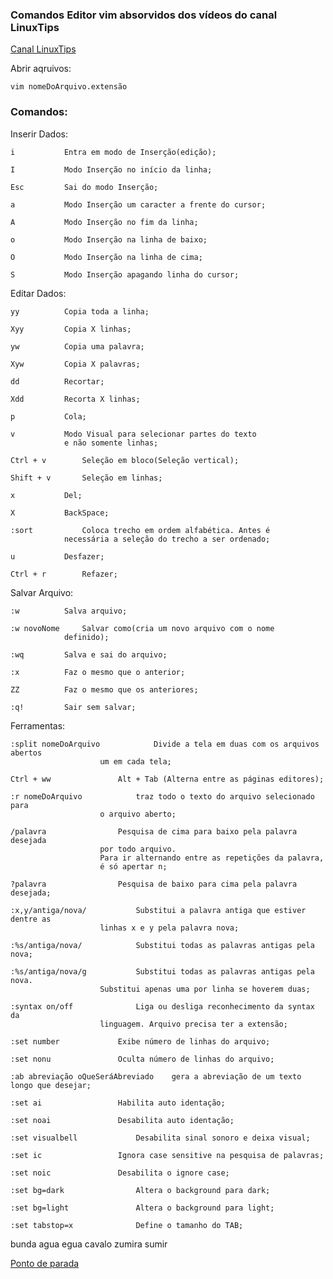 ### Comandos Editor vim absorvidos dos vídeos do canal LinuxTips

[Canal LinuxTips](https://www.youtube.com/channel/UCJnKVGmXRXrH49Tvrx5X0Sw)

Abrir aqruivos:

	vim nomeDoArquivo.extensão


### Comandos:

Inserir Dados:

	i			Entra em modo de Inserção(edição);

	I			Modo Inserção no início da linha;

	Esc			Sai do modo Inserção;

	a			Modo Inserção um caracter a frente do cursor;

	A			Modo Inserção no fim da linha;

	o			Modo Inserção na linha de baixo;

	O			Modo Inserção na linha de cima;

	S			Modo Inserção apagando linha do cursor;

Editar Dados:

	yy			Copia toda a linha;
                                  
	Xyy			Copia X linhas;

	yw			Copia uma palavra;

	Xyw			Copia X palavras;
                                  
	dd			Recortar;
                                  
	Xdd			Recorta X linhas;
                                  
	p			Cola;
                                  
	v			Modo Visual para selecionar partes do texto
		 		e não somente linhas;

	Ctrl + v		Seleção em bloco(Seleção vertical);
	
	Shift + v		Seleção em linhas;

	x			Del;

	X			BackSpace;

	:sort			Coloca trecho em ordem alfabética. Antes é 
				necessária a seleção do trecho a ser ordenado;
	
	u			Desfazer;

	Ctrl + r		Refazer;


Salvar Arquivo:

	:w			Salva arquivo;

	:w novoNome		Salvar como(cria um novo arquivo com o nome
				definido);

	:wq			Salva e sai do arquivo;

	:x			Faz o mesmo que o anterior;

	ZZ			Faz o mesmo que os anteriores;

	:q!			Sair sem salvar;


Ferramentas:

	:split nomeDoArquivo			Divide a tela em duas com os arquivos abertos
						um em cada tela;

	Ctrl + ww				Alt + Tab (Alterna entre as páginas editores);
	
	:r nomeDoArquivo			traz todo o texto do arquivo selecionado para
						o arquivo aberto;
	
	/palavra				Pesquisa de cima para baixo pela palavra desejada
						por todo arquivo.
						Para ir alternando entre as repetições da palavra,
						é só apertar n;
	
	?palavra				Pesquisa de baixo para cima pela palavra desejada;

	:x,y/antiga/nova/			Substitui a palavra antiga que estiver dentre as
						linhas x e y pela palavra nova;

	:%s/antiga/nova/			Substitui todas as palavras antigas pela nova;

	:%s/antiga/nova/g			Substitui todas as palavras antigas pela nova.
						Substitui apenas uma por linha se hoverem duas;
	
	:syntax on/off				Liga ou desliga reconhecimento da syntax da 
						linguagem. Arquivo precisa ter a extensão;

	:set number				Exibe número de linhas do arquivo;

	:set nonu				Oculta número de linhas do arquivo;

	:ab abreviação oQueSeráAbreviado	gera a abreviação de um texto longo que desejar;

	:set ai					Habilita auto identação;

	:set noai				Desabilita auto identação;
	
	:set visualbell				Desabilita sinal sonoro e deixa visual;

	:set ic					Ignora case sensitive na pesquisa de palavras;

	:set noic				Desabilita o ignore case;

	:set bg=dark				Altera o background para dark;

	:set bg=light				Altera o background para light;

	:set tabstop=x				Define o tamanho do TAB;

bunda
agua
egua
cavalo
zumira
sumir


[Ponto de parada](https://www.youtube.com/watch?v=_qShvkx8jK0)







